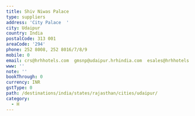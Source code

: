 ```yaml
---
title: Shiv Niwas Palace
type: suppliers
address: 'City Palace  '
city: Udaipur
country: India
postalCode: 313 001
areaCode: '294'
phone: 252 8008, 252 8016/7/8/9
mobile: 0
email: crs@hrhhotels.com  gmsnp@udaipur.hrhindia.com  esales@hrhhotels.com
www: ''
note: ''
bookThrough: 0
currency: INR
gstType: 0
path: /destinations/india/states/rajasthan/cities/udaipur/
category:
  - H
---
```


